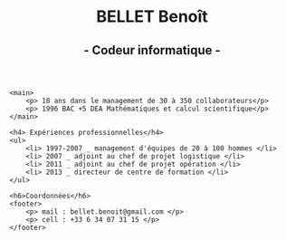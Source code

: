 <DOCTYPE html>
<html>
    <header> 
        <h1>BELLET Benoît</h1>
        <h2> - Codeur informatique - </h2>
    </header>
    
    <main>
        <p> 18 ans dans le management de 30 à 350 collaborateurs</p>
        <p> 1996 BAC +5 DEA Mathématiques et calcul scientifique</p>
    </main>
    
    <h4> Expériences professionnelles</h4>
    <ul>
        <li> 1997-2007 _ management d'équipes de 20 à 100 hommes </li>
        <li> 2007 _ adjoint au chef de projet logistique </li>
        <li> 2011 _ adjoint au chef de projet opération </li>
        <li> 2013 _ directeur de centre de formation </li>
    </ul>
    
    <h6>Coordonnées</h6>
    <footer>
        <p> mail : bellet.benoit@gmail.com </p>
        <p> cell : +33 6 34 07 31 15 </p>
    </footer>

            
</html>
